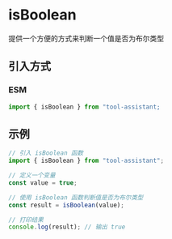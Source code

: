 # isBoolean

提供一个方便的方式来判断一个值是否为布尔类型

## 引入方式

<!-- ### CJS

```javascript
const { isBoolean } = require("tool-assistant");
``` -->

### ESM

```javascript
import { isBoolean } from "tool-assistant;
```

## 示例

```javascript
// 引入 isBoolean 函数
import { isBoolean } from "tool-assistant";

// 定义一个变量
const value = true;

// 使用 isBoolean 函数判断值是否为布尔类型
const result = isBoolean(value);

// 打印结果
console.log(result); // 输出 true
```

